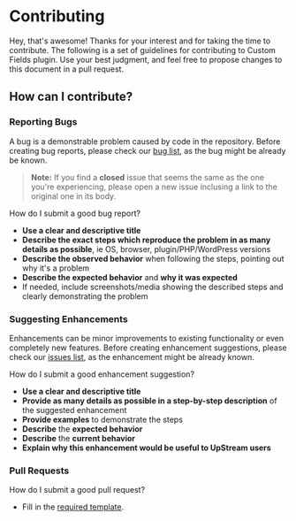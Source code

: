 # Contributing
Hey, that's awesome! Thanks for your interest and for taking the time to contribute.
The following is a set of guidelines for contributing to Custom Fields plugin. Use your best judgment, and feel free to propose changes to this document in a pull request.

## How can I contribute?
### Reporting Bugs
A bug is a demonstrable problem caused by code in the repository.
Before creating bug reports, please check our [bug list](https://github.com/upstreamplugin/Custom-Fields/issues?q=is%3Aopen+is%3Aissue+label%3Atype%3Aissue%3Abug), as the bug might be already be known.

> **Note:** If you find a **closed** issue that seems the same as the one you're experiencing, please open a new issue inclusing a link to the original one in its body.

How do I submit a good bug report?
- **Use a clear and descriptive title**
- **Describe the exact steps which reproduce the problem in as many details as possible**, ie OS, browser, plugin/PHP/WordPress versions
- **Describe the observed behavior** when following the steps, pointing out why it's a problem
- **Describe the expected behavior** and **why it was expected**
- If needed, include screenshots/media showing the described steps and clearly demonstrating the problem

### Suggesting Enhancements
Enhancements can be minor improvements to existing functionality or even completely new features.
Before creating enhancement suggestions, please check our [issues list](https://github.com/upstreamplugin/Custom-Fields/issues), as the enhancement might be already known.

How do I submit a good enhancement suggestion?
- **Use a clear and descriptive title**
- **Provide as many details as possible in a step-by-step description** of the suggested enhancement
- **Provide examples** to demonstrate the steps
- **Describe** the **expected behavior**
- **Describe** the **current behavior**
- **Explain why this enhancement would be useful to UpStream users**

### Pull Requests
How do I submit a good pull request?
- Fill in the [required template](https://github.com/upstreamplugin/Custom-Fields/blob/master/.github/PULL_REQUEST_TEMPLATE.md).
